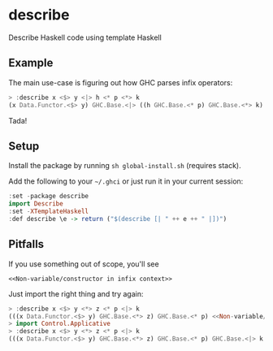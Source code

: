 # describe

Describe Haskell code using template Haskell

## Example

The main use-case is figuring out how GHC parses infix operators:

``` haskell
> :describe x <$> y <|> h <* p <*> k
(x Data.Functor.<$> y) GHC.Base.<|> ((h GHC.Base.<* p) GHC.Base.<*> k)
```

Tada!

## Setup

Install the package by running `sh global-install.sh` (requires stack).

Add the following to your `~/.ghci` or just run it in your current session:

``` haskell
:set -package describe
import Describe
:set -XTemplateHaskell
:def describe \e -> return ("$(describe [| " ++ e ++ " |])")
```

## Pitfalls

If you use something out of scope, you'll see

    <<Non-variable/constructor in infix context>>

Just import the right thing and try again:

``` haskell
> :describe x <$> y <*> z <* p <|> k
(((x Data.Functor.<$> y) GHC.Base.<*> z) GHC.Base.<* p) <<Non-variable/constructor in infix context>> k
> import Control.Applicative
> :describe x <$> y <*> z <* p <|> k
(((x Data.Functor.<$> y) GHC.Base.<*> z) GHC.Base.<* p) GHC.Base.<|> k
```
